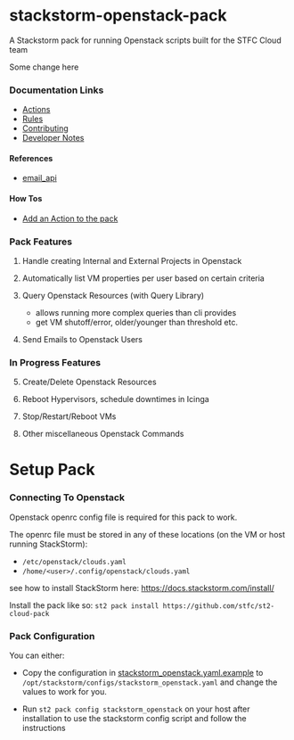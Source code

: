 # stackstorm-openstack-pack

A Stackstorm pack for running Openstack scripts built for the STFC Cloud team

Some change here

### Documentation Links
- [Actions](docs/ACTIONS.md)
- [Rules](docs/RULES.md)
- [Contributing](docs/CONTRIBUTING.md)
- [Developer Notes](docs/DEVELOPER_NOTES.md)

#### References
- [email_api](docs/EMAIL_API.md)

#### How Tos
- [Add an Action to the pack](docs/ADDING_ACTIONS.md)

### Pack Features

1. Handle creating Internal and External Projects in Openstack


2. Automatically list VM properties per user based on certain criteria


3. Query Openstack Resources (with Query Library)
   - allows running more complex queries than cli provides
   - get VM shutoff/error, older/younger than threshold etc.


4. Send Emails to Openstack Users

### In Progress Features

5. Create/Delete Openstack Resources


6. Reboot Hypervisors, schedule downtimes in Icinga


7. Stop/Restart/Reboot VMs


8. Other miscellaneous Openstack Commands



# Setup Pack

### Connecting To Openstack
Openstack openrc config file is required for this pack to work.

The openrc file must be stored in any of these locations (on the VM or host running StackStorm):
 - `/etc/openstack/clouds.yaml`
 - `/home/<user>/.config/openstack/clouds.yaml`

see how to install StackStorm here: https://docs.stackstorm.com/install/

Install the pack like so:
`st2 pack install https://github.com/stfc/st2-cloud-pack`


### Pack Configuration

You can either:

- Copy the configuration in [stackstorm_openstack.yaml.example](https://github.com/stfc/st2-cloud-pack/blob/main/stackstorm_openstack.yaml.example) to `/opt/stackstorm/configs/stackstorm_openstack.yaml` and change the values to work for you.


- Run `st2 pack config stackstorm_openstack` on your host after installation to use the stackstorm config script and follow the instructions
